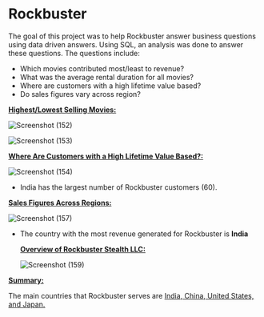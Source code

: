 # Rockbuster

The goal of this project was to help Rockbuster answer business questions using data driven answers. Using SQL, an analysis was done to answer these questions. The questions include:

- Which movies contributed most/least to revenue?
- What was the average rental duration for all movies?
- Where are customers with a high lifetime value based?
- Do sales figures vary across region?

**<ins>Highest/Lowest Selling Movies:<ins/>**
  
![Screenshot (152)](https://user-images.githubusercontent.com/93872864/142733396-193c45db-d83a-4804-8c61-6422a2df0da4.png)

  
![Screenshot (153)](https://user-images.githubusercontent.com/93872864/142733407-ec9d2b53-7bbc-4cb8-a6e5-5d67d5202148.png)
  
  
**<ins>Where Are Customers with a High Lifetime Value Based?:<ins/>**
  
 ![Screenshot (154)](https://user-images.githubusercontent.com/93872864/142733550-fa495a32-c10f-4271-ad40-7d06922a17f7.png)

 - India has the largest number of Rockbuster customers (60).
  
  
  **<ins>Sales Figures Across Regions:<ins/>**
  
  ![Screenshot (157)](https://user-images.githubusercontent.com/93872864/142734751-59affae3-4db6-4f57-ae28-700aae846e50.png)

  
- The country with the most revenue generated for Rockbuster is **India**
  
  **<ins>Overview of Rockbuster Stealth LLC:<ins/>**
  
  ![Screenshot (159)](https://user-images.githubusercontent.com/93872864/142734890-9563c77e-f444-4ea2-bb13-c9390494f75c.png)

  
 **<ins>Summary:<ins/>**
  
  The main countries that Rockbuster serves are <ins>India, China, United States, and Japan<ins/>. 
  

  
  


